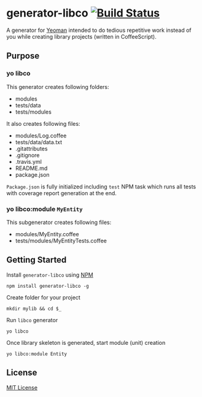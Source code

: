 # generator-libco [![Build Status](https://secure.travis-ci.org/titarenko/generator-libco.png?branch=master)](https://travis-ci.org/titarenko/generator-libco)

A generator for [Yeoman](http://yeoman.io) intended to do tedious repetitive work instead of you while creating library projects (written in CoffeeScript).

## Purpose

### yo libco

This generator creates following folders:

* modules
* tests/data
* tests/modules

It also creates following files:

* modules/Log.coffee
* tests/data/data.txt
* .gitattributes
* .gitignore
* .travis.yml
* README.md
* package.json 

`Package.json` is fully initialized including `test` NPM task which runs all tests with coverage report generation at the end.

### yo libco:module `MyEntity`

This subgenerator creates following files:

* modules/MyEntity.coffee
* tests/modules/MyEntityTests.coffee

## Getting Started

Install `generator-libco` using [NPM](http://npmjs.org)
```
npm install generator-libco -g
```

Create folder for your project
```
mkdir mylib && cd $_
```

Run `libco` generator
```
yo libco
```

Once library skeleton is generated, start module (unit) creation
```
yo libco:module Entity
```

## License

[MIT License](http://en.wikipedia.org/wiki/MIT_License)
